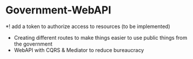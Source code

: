 # Government-WebAPI

*! add a token to authorize access to resources (to be implemented)
* Creating different routes to make things easier to use public things from the government
* WebAPI with CQRS & Mediator to reduce bureaucracy
